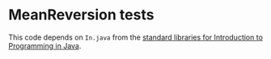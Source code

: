 # MeanReversion tests

This code depends on `In.java` from the [standard libraries for Introduction to
Programming in Java](https://introcs.cs.princeton.edu/java/stdlib/).
